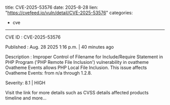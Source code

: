  
title: CVE-2025-53576
date: 2025-8-28
lien: "https://cvefeed.io/vuln/detail/CVE-2025-53576"
categories:
  - cve
---

CVE ID : CVE-2025-53576

Published :  Aug. 28
2025
1:16 p.m. | 40 minutes ago

Description : Improper Control of Filename for Include/Require Statement in PHP Program ('PHP Remote File Inclusion') vulnerability in ovatheme Ovatheme Events allows PHP Local File Inclusion. This issue affects Ovatheme Events: from n/a through 1.2.8.

Severity: 8.1 | HIGH

Visit the link for more details
such as CVSS details
affected products
timeline
and more...
